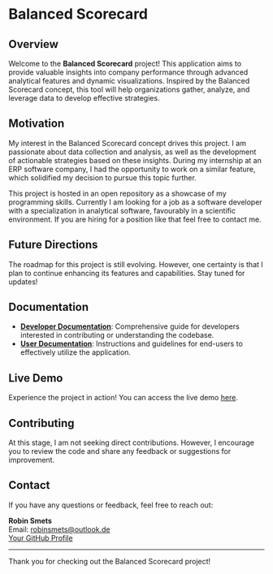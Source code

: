 # Balanced Scorecard

## Overview
Welcome to the **Balanced Scorecard** project! This application aims to provide valuable insights into company performance through advanced analytical features and dynamic visualizations. Inspired by the Balanced Scorecard concept, this tool will help organizations gather, analyze, and leverage data to develop effective strategies.

## Motivation
My interest in the Balanced Scorecard concept drives this project. I am passionate about data collection and analysis, as well as the development of actionable strategies based on these insights. During my internship at an ERP software company, I had the opportunity to work on a similar feature, which solidified my decision to pursue this topic further. 

This project is hosted in an open repository as a showcase of my programming skills. Currently I am looking for a job as a software developer with a specialization in analytical software, favourably in a scientific environment. If you are hiring for a position like that feel free to contact me.

## Future Directions
The roadmap for this project is still evolving. However, one certainty is that I plan to continue enhancing its features and capabilities. Stay tuned for updates!

## Documentation
- **[Developer Documentation](./.readme/DevDocIndex.md)**: Comprehensive guide for developers interested in contributing or understanding the codebase.
- **[User Documentation](#)**: Instructions and guidelines for end-users to effectively utilize the application.
  
## Live Demo
Experience the project in action! You can access the live demo [here](#).  

## Contributing
At this stage, I am not seeking direct contributions. However, I encourage you to review the code and share any feedback or suggestions for improvement.

## Contact
If you have any questions or feedback, feel free to reach out:

**Robin Smets**  
Email: [robinsmets@outlook.de](mailto:robinsmets@outlook.de)  
[Your GitHub Profile](https://github.com/Robin-Smets)  

---

Thank you for checking out the Balanced Scorecard project!

